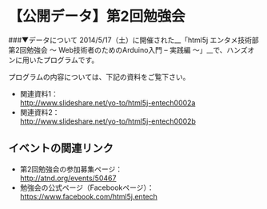 【公開データ】第2回勉強会
======================
###▼データについて
2014/5/17（土）に開催された__「html5j エンタメ技術部 第2回勉強会 〜 Web技術者のためのArduino入門 – 実践編  〜」__で、ハンズオンに用いたプログラムです。  

プログラムの内容については、下記の資料をご覧下さい。
* 関連資料1：  
http://www.slideshare.net/yo-to/html5j-entech0002a
* 関連資料2：  
http://www.slideshare.net/yo-to/html5j-entech0002b

イベントの関連リンク
----------------
* 第2回勉強会の参加募集ページ：  
http://atnd.org/events/50467
* 勉強会の公式ページ（Facebookページ）：  
https://www.facebook.com/html5j.entech
